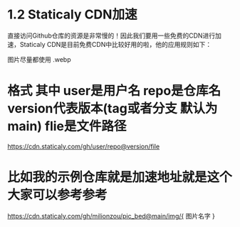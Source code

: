# 1.2 Staticaly CDN加速
直接访问Github仓库的资源是非常慢的！因此我们要用一些免费的CDN进行加速，Staticaly CDN是目前免费CDN中比较好用的啦，他的应用规则如下：

图片尽量都使用   .webp


# 格式 其中 user是用户名  repo是仓库名  version代表版本(tag或者分支 默认为main)  flie是文件路径 
https://cdn.staticaly.com/gh/user/repo@version/file

# 比如我的示例仓库就是加速地址就是这个大家可以参考参考
https://cdn.staticaly.com/gh/milionzou/pic_bed@main/img/{ 图片名字 }
